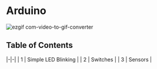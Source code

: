 # Arduino
![ezgif com-video-to-gif-converter](https://github.com/Ahtisham-Hussain/Arduino-Projects/assets/154002517/fa808235-c3e6-4f5f-a2eb-995e6b142548)

## Table of Contents

|-|-|
| 1 | Simple LED Blinking |
| 2 | Switches |
| 3 | Sensors |